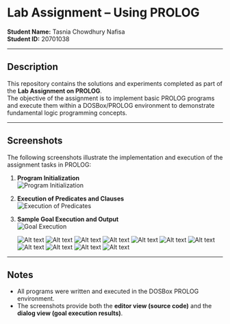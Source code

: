# Lab Assignment – Using PROLOG

**Student Name:** Tasnia Chowdhury Nafisa  
**Student ID:** 20701038

---

## Description

This repository contains the solutions and experiments completed as part of the **Lab Assignment on PROLOG**.  
The objective of the assignment is to implement basic PROLOG programs and execute them within a DOSBox/PROLOG environment to demonstrate fundamental logic programming concepts.

---

## Screenshots

The following screenshots illustrate the implementation and execution of the assignment tasks in PROLOG:

1. **Program Initialization**  
   ![Program Initialization](images/ch-2_prolog1.png)

2. **Execution of Predicates and Clauses**  
   ![Execution of Predicates](images/ch-2_prolog2.png)

3. **Sample Goal Execution and Output**  
   ![Goal Execution](images/ch-2_prolog3.png)

   ![Alt text](images/ch-3_prolog1.png)
   ![Alt text](images/ch-3_prolog2.png)
   ![Alt text](images/ch-3_prolog3.png)
   ![Alt text](images/Chapter_6_Program_17.jpg)
   ![Alt text](images/Chapter_6_Program_18.jpg)
   ![Alt text](images/Chapter_6_Program_19.jpg)
   ![Alt text](images/Chapter_6_Program_20.jpg)
   ![Alt text](images/CH5PROG-13.png)
   ![Alt text](images/Ch5PROG-14.png)
   ![Alt text](images/CH5PROG-15.png)
   ![Alt text](images/CH5PROG16.png)

---

## Notes

- All programs were written and executed in the DOSBox PROLOG environment.
- The screenshots provide both the **editor view (source code)** and the **dialog view (goal execution results)**.
